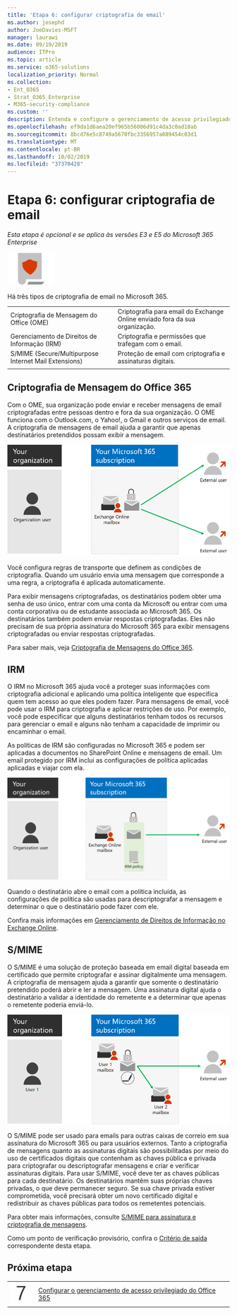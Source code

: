 ```yaml
---
title: 'Etapa 6: configurar criptografia de email'
ms.author: josephd
author: JoeDavies-MSFT
manager: laurawi
ms.date: 09/19/2019
audience: ITPro
ms.topic: article
ms.service: o365-solutions
localization_priority: Normal
ms.collection:
- Ent_O365
- Strat_O365_Enterprise
- M365-security-compliance
ms.custom: ''
description: Entenda e configure o gerenciamento de acesso privilegiado do Office 365.
ms.openlocfilehash: ef9da1d6aea20ef965b56006d91c4da3c0ad18ab
ms.sourcegitcommit: 8bcd76e5c8749a5670fbc3356957a089454c03d1
ms.translationtype: MT
ms.contentlocale: pt-BR
ms.lasthandoff: 10/02/2019
ms.locfileid: "37370428"
---
```

# <a name="step-6-configure-email-encryption"></a>Etapa 6: configurar criptografia de email

*Esta etapa é opcional e se aplica às versões E3 e E5 do Microsoft 365 Enterprise*

![Fase 6: proteção de informações](./media/deploy-foundation-infrastructure/infoprotection_icon-small.png)

Há três tipos de criptografia de email no Microsoft 365.

|||
|:-------|:-----|
| Criptografia de Mensagem do Office (OME) | Criptografia para email do Exchange Online enviado fora da sua organização. |
| Gerenciamento de Direitos de Informação (IRM) | Criptografia e permissões que trafegam com o email. |
| S/MIME (Secure/Multipurpose Internet Mail Extensions) | Proteção de email com criptografia e assinaturas digitais. |
|||

## <a name="office-365-message-encryption"></a>Criptografia de Mensagem do Office 365

Com o OME, sua organização pode enviar e receber mensagens de email criptografadas entre pessoas dentro e fora da sua organização. O OME funciona com o Outlook.com, o Yahoo!, o Gmail e outros serviços de email. A criptografia de mensagens de email ajuda a garantir que apenas destinatários pretendidos possam exibir a mensagem.

![Criptografia OME de mensagens de email](./media/infoprotect-email-encryption/ome-encryption.png)

Você configura regras de transporte que definem as condições de criptografia. Quando um usuário envia uma mensagem que corresponde a uma regra, a criptografia é aplicada automaticamente.

Para exibir mensagens criptografadas, os destinatários podem obter uma senha de uso único, entrar com uma conta da Microsoft ou entrar com uma conta corporativa ou de estudante associada ao Microsoft 365. Os destinatários também podem enviar respostas criptografadas. Eles não precisam de sua própria assinatura do Microsoft 365 para exibir mensagens criptografadas ou enviar respostas criptografadas.

Para saber mais, veja [Criptografia de Mensagens do Office 365](https://docs.microsoft.com/Office365/SecurityCompliance/ome).

## <a name="irm"></a>IRM

O IRM no Microsoft 365 ajuda você a proteger suas informações com criptografia adicional e aplicando uma política inteligente que especifica quem tem acesso ao que eles podem fazer. Para mensagens de email, você pode usar o IRM para criptografia e aplicar restrições de uso. Por exemplo, você pode especificar que alguns destinatários tenham todos os recursos para gerenciar o email e alguns não tenham a capacidade de imprimir ou encaminhar o email. 

As políticas de IRM são configuradas no Microsoft 365 e podem ser aplicadas a documentos no SharePoint Online e mensagens de email. Um email protegido por IRM inclui as configurações de política aplicadas aplicadas e viajar com ela. 

![Proteção do IRM de mensagens de email](./media/infoprotect-email-encryption/irm-protection.png)

Quando o destinatário abre o email com a política incluída, as configurações de política são usadas para descriptografar a mensagem e determinar o que o destinatário pode fazer com ele. 

Confira mais informações em [Gerenciamento de Direitos de Informação no Exchange Online]( https://docs.microsoft.com/office365/SecurityCompliance/information-rights-management-in-exchange-online).

## <a name="smime"></a>S/MIME

O S/MIME é uma solução de proteção baseada em email digital baseada em certificado que permite criptografar e assinar digitalmente uma mensagem. A criptografia de mensagem ajuda a garantir que somente o destinatário pretendido poderá abrir e ler a mensagem. Uma assinatura digital ajuda o destinatário a validar a identidade do remetente e a determinar que apenas o remetente poderia enviá-lo.

![Proteção S/MIME de mensagens de email](./media/infoprotect-email-encryption/smime-protection.png)

O S/MIME pode ser usado para emails para outras caixas de correio em sua assinatura do Microsoft 365 ou para usuários externos.
Tanto a criptografia de mensagens quanto as assinaturas digitais são possibilitadas por meio do uso de certificados digitais que contenham as chaves pública e privada para criptografar ou descriptografar mensagens e criar e verificar assinaturas digitais.
Para usar S/MIME, você deve ter as chaves públicas para cada destinatário. Os destinatários mantêm suas próprias chaves privadas, o que deve permanecer seguro. Se sua chave privada estiver comprometida, você precisará obter um novo certificado digital e redistribuir as chaves públicas para todos os remetentes potenciais.

Para obter mais informações, consulte [S/MIME para assinatura e criptografia de mensagens](https://docs.microsoft.com/Exchange/policy-and-compliance/smime).


Como um ponto de verificação provisório, confira o [Critério de saída](infoprotect-exit-criteria.md#crit-infoprotect-step6) correspondente desta etapa.

## <a name="next-step"></a>Próxima etapa

|||
|:-------|:-----|
|![Etapa 7](./media/stepnumbers/Step7.png)|[Configurar o gerenciamento de acesso privilegiado do Office 365](infoprotect-configure-privileged-access-management.md)|
